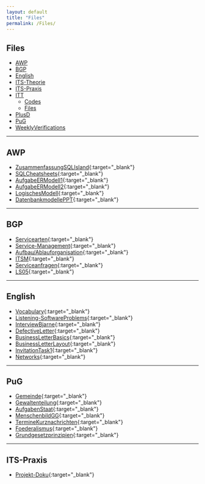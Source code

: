```yaml
---
layout: default
title: "Files"
permalink: /Files/
---
```


## Files

- [AWP](#awp)
- [BGP](#bgp)
- [English](#english)
- [ITS-Theorie](#its-theorie)
- [ITS-Praxis](#its-praxis)
- [ITT](#itt)
  - [Codes](#codes)
  - [Files](#files)
- [PlusD](#plusd)
- [PuG](#pug)
- [WeeklyVerifications](#weeklyverifications)

---

## AWP

- [ZusammenfassungSQLIsland](../IF11C/AWP/Files/ZusammenfassungSQLIsland.pdf){:target="_blank"}
- [SQLCheatsheets](../IF11C/AWP/Files/SQLCheatsheet.pdf){:target="_blank"}
- [AufgabeERModell1](../IF11C/AWP/Files/Aufgabe1ERModell.pdf){:target="_blank"}
- [AufgabeERModell2](../IF11C/AWP/Files/Aufgabe2ERModell.pdf){:target="_blank"}
- [LogischesModell](../IF11C/AWP/Files/LogischesModell.pdf){:target="_blank"}
- [DatenbankmodellePPT](../IF11C/AWP/Files/Datenbankmodell.pptx){:target="_blank"}

---

## BGP

- [Servicearten](../IF11C/BGP/Files/LS01Servicearten.pdf){:target="_blank"}
- [Service-Management](../IF11C/BGP/Files/LS01ServiceManagement.pdf){:target="_blank"}
- [Aufbau/Ablauforganisation](../IF11C/BGP/Files/LS04.pdf){:target="_blank"}
- [ITSM](../IF11C/BGP/Files/LS03.pdf){:target="_blank"}
- [Serviceanfragen](../IF11C/BGP/Files/LS04.pdf){:target="_blank"}
- [LS05](../IF11C/BGP/Files/LS05.docx){:target="_blank"}


---

## English

- [Vocabulary](../IF11C/Englisch/Files/Vocabulary.pdf){:target="_blank"}
- [Listening-SoftwareProblems](../IF11C/Englisch/Files/ListeningSoftware.pdf){:target="_blank"}
- [InterviewBjarne](../IF11C/Englisch/Files/InterviewBjarne.pdf){:target="_blank"}
- [DefectiveLetter](../IF11C/Englisch/Files/DefectiveLetter.pdf){:target="_blank"}
- [BusinessLetterBasics](../IF11C/Englisch/Files/BusinessLetterBasics.pdf){:target="_blank"}
- [BusinessLetterLayout](../IF11C/Englisch/Files/LetterLayout.pdf){:target="_blank"}
- [InvitationTask1](../IF11C/Englisch/Files/invitationTask1.pdf){:target="_blank"}
- [Networks](../IF11C/Englisch/Files/Networks_1-5.pdf){:target="_blank"}

---

## PuG

- [Gemeinde](../IF11C/PuG/Files/AB_SK11_Gemeinde.pdf){:target="_blank"}
- [Gewaltenteilung](../IF11C/PuG/Files/AB_SK11_Gewaltenteilung.pdf){:target="_blank"}
- [AufgabenStaat](../IF11C/PuG/Files/Aufgaben_des_Staats__AB.pdf){:target="_blank"}
- [MenschenbildGG](../IF11C/PuG/Files/MenschenbildGG.pdf){:target="_blank"}
- [TermineKurznachrichten](../IF11C/PuG/Files/TermineKurznachrichten.pdf){:target="_blank"}
- [Foederalismus](../IF11C/PuG/Files/Foederalismus.pdf){:target="_blank"}
- [Grundgesetzprinzipien](../IF11C/PuG/Files/Grundgesetzprinzipien.pdf){:target="_blank"}

---

## ITS-Praxis

- [Projekt-Doku](../IF11C/ITS_Praxis/ProjektDoku.pdf){:target="_blank"}

